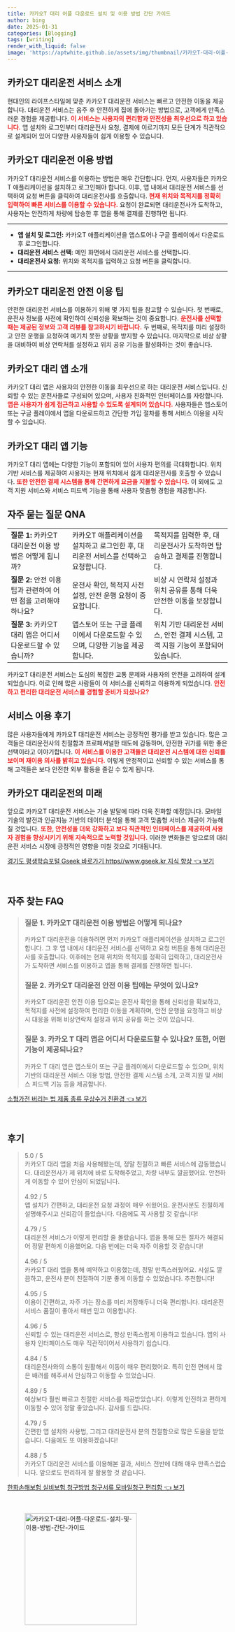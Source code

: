```yaml
---
title: 카카오T 대리 어플 다운로드 설치 및 이용 방법 간단 가이드
author: bing
date: 2025-01-31
categories: [Blogging]
tags: [writing]
render_with_liquid: false
image: 'https://aptwhite.github.io/assets/img/thumbnail/카카오T-대리-어플-다운로드-설치-및-이용-방법-간단-가이드.webp'
---
```



<h2 id='카카오T_대리운전_서비스_소개'>카카오T 대리운전 서비스 소개</h2>

<p>현대인의 라이프스타일에 맞춘 카카오T 대리운전 서비스는 빠르고 안전한 이동을 제공합니다. 대리운전 서비스는 음주 후 안전하게 집에 돌아가는 방법으로, 고객에게 만족스러운 경험을 제공합니다. <b><span style="color: #ee2323;">이 서비스는 사용자의 편리함과 안전성을 최우선으로 하고 있습니다.</span></b> 앱 설치와 로그인부터 대리운전사 요청, 결제에 이르기까지 모든 단계가 직관적으로 설계되어 있어 다양한 사용자들이 쉽게 이용할 수 있습니다.</p>

<h2 id='카카오T_대리운전_이용_방법'>카카오T 대리운전 이용 방법</h2>

<p>카카오T 대리운전 서비스를 이용하는 방법은 매우 간단합니다. 먼저, 사용자들은 카카오T 애플리케이션을 설치하고 로그인해야 합니다. 이후, 앱 내에서 대리운전 서비스를 선택하여 요청 버튼을 클릭하여 대리운전사를 호출합니다. <b><span style="color: #ee2323;">현재 위치와 목적지를 정확히 입력하여 빠른 서비스를 이용할 수 있습니다.</span></b> 요청이 완료되면 대리운전사가 도착하고, 사용자는 안전하게 차량에 탑승한 후 앱을 통해 결제를 진행하면 됩니다.</p>

<hr />

<ul>
    <li><b>앱 설치 및 로그인:</b> 카카오T 애플리케이션을 앱스토어나 구글 플레이에서 다운로드 후 로그인합니다.</li>
    <li><b>대리운전 서비스 선택:</b> 메인 화면에서 대리운전 서비스를 선택합니다.</li>
    <li><b>대리운전사 요청:</b> 위치와 목적지를 입력하고 요청 버튼을 클릭합니다.</li>
</ul>

<hr />

<h2 id='카카오T_대리운전_안전_이용_팁'>카카오T 대리운전 안전 이용 팁</h2>

<p>안전한 대리운전 서비스를 이용하기 위해 몇 가지 팁을 참고할 수 있습니다. 첫 번째로, 운전사 정보를 사전에 확인하여 신뢰성을 확보하는 것이 중요합니다. <b><span style="color: #ee2323;">운전사를 선택할 때는 제공된 정보와 고객 리뷰를 참고하시기 바랍니다.</span></b> 두 번째로, 목적지를 미리 설정하고 안전 운행을 요청하여 예기치 못한 상황을 방지할 수 있습니다. 마지막으로 비상 상황을 대비하여 비상 연락처를 설정하고 위치 공유 기능을 활성화하는 것이 좋습니다.</p>

<h2 id='카카오T_대리앱_소개'>카카오T 대리 앱 소개</h2>

<p>카카오T 대리 앱은 사용자의 안전한 이동을 최우선으로 하는 대리운전 서비스입니다. 신뢰할 수 있는 운전사들로 구성되어 있으며, 사용자 친화적인 인터페이스를 자랑합니다. <b><span style="color: #ee2323;">앱은 사용자가 쉽게 접근하고 사용할 수 있도록 설계되어 있습니다.</span></b> 사용자들은 앱스토어 또는 구글 플레이에서 앱을 다운로드하고 간단한 가입 절차를 통해 서비스 이용을 시작할 수 있습니다.</p>

<h2 id='카카오T_대리_앱_기능'>카카오T 대리 앱 기능</h2>

<p>카카오T 대리 앱에는 다양한 기능이 포함되어 있어 사용자 편의를 극대화합니다. 위치 기반 서비스를 제공하여 사용자는 현재 위치에서 쉽게 대리운전사를 호출할 수 있습니다. <b><span style="color: #ee2323;">또한 안전한 결제 시스템을 통해 간편하게 요금을 지불할 수 있습니다.</span></b> 이 외에도 고객 지원 서비스와 서비스 피드백 기능을 통해 사용자 맞춤형 경험을 제공합니다.</p>

<h2 id='자주_묻는_질문_QNA'>자주 묻는 질문 QNA</h2>

<table>
    <tr>
        <td><b>질문 1:</b> 카카오T 대리운전 이용 방법은 어떻게 됩니까?</td>
        <td>카카오T 애플리케이션을 설치하고 로그인한 후, 대리운전 서비스를 선택하고 요청합니다.</td>
        <td>목적지를 입력한 후, 대리운전사가 도착하면 탑승하고 결제를 진행합니다.</td>
    </tr>
    <tr>
        <td><b>질문 2:</b> 안전 이용 팁과 관련하여 어떤 점을 고려해야 하나요?</td>
        <td>운전사 확인, 목적지 사전 설정, 안전 운행 요청이 중요합니다.</td>
        <td>비상 시 연락처 설정과 위치 공유를 통해 더욱 안전한 이동을 보장합니다.</td>
    </tr>
    <tr>
        <td><b>질문 3:</b> 카카오T 대리 앱은 어디서 다운로드할 수 있습니까?</td>
        <td>앱스토어 또는 구글 플레이에서 다운로드할 수 있으며, 다양한 기능을 제공합니다.</td>
        <td>위치 기반 대리운전 서비스, 안전 결제 시스템, 고객 지원 기능이 포함되어 있습니다.</td>
    </tr>
</table>

<p>카카오T 대리운전 서비스는 도심의 복잡한 교통 문제와 사용자의 안전을 고려하여 설계되었습니다. 이로 인해 많은 사람들이 이 서비스를 신뢰하고 이용하게 되었습니다. <b><span style="color: #ee2323;">안전하고 편리한 대리운전 서비스를 경험할 준비가 되셨나요?</span></b></p>

<h2 id='서비스_이용_후기'>서비스 이용 후기</h2>

<p>많은 사용자들에게 카카오T 대리운전 서비스는 긍정적인 평가를 받고 있습니다. 많은 고객들은 대리운전사의 친절함과 프로페셔널한 태도에 감동하며, 안전한 귀가를 위한 좋은 선택이라고 이야기합니다. <b><span style="color: #ee2323;">이 서비스를 이용한 고객들은 대리운전 시스템에 대한 신뢰를 보이며 재이용 의사를 밝히고 있습니다.</span></b> 이렇게 안정적이고 신뢰할 수 있는 서비스를 통해 고객들은 보다 안전한 외부 활동을 즐길 수 있게 됩니다.</p>

<h2 id='카카오T_대리운전의_미래'>카카오T 대리운전의 미래</h2>

<p>앞으로 카카오T 대리운전 서비스는 기술 발달에 따라 더욱 진화할 예정입니다. 모바일 기술의 발전과 인공지능 기반의 데이터 분석을 통해 고객 맞춤형 서비스 제공이 가능해질 것입니다. <b><span style="color: #ee2323;">또한, 안전성을 더욱 강화하고 보다 직관적인 인터페이스를 제공하여 사용자 경험을 향상시키기 위해 지속적으로 노력할 것입니다.</span></b> 이러한 변화들은 앞으로의 대리운전 서비스 시장에 긍정적인 영향을 미칠 것으로 기대됩니다.</p>


<p><a class="click-button" title="경기도 평생학습포털 Gseek 바로가기 https//www.gseek.kr 지식 향상" href="https://aptwhite.github.io/posts/%EA%B2%BD%EA%B8%B0%EB%8F%84-%ED%8F%89%EC%83%9D%ED%95%99%EC%8A%B5%ED%8F%AC%ED%84%B8-Gseek-%EB%B0%94%EB%A1%9C%EA%B0%80%EA%B8%B0-httpswww.gseek.kr-%EC%A7%80%EC%8B%9D-%ED%96%A5%EC%83%81/" rel="dofollow">경기도 평생학습포털 Gseek 바로가기 https//www.gseek.kr 지식 향상 👈 보기</a></p><br>
<h2 id='자주_찾는_FAQ'>자주 찾는 FAQ</h2>
<div itemscope="" itemtype="https://schema.org/FAQPage"> 
<blockquote> 
<div itemscope="" itemprop="mainEntity" itemtype="https://schema.org/Question"> 
<h3 itemprop="name">질문 1. 카카오T 대리운전 이용 방법은 어떻게 되나요?</h3> 
<div itemscope="" itemprop="acceptedAnswer" itemtype="https://schema.org/Answer"> 
<span itemprop="text"> 
<p>카카오T 대리운전을 이용하려면 먼저 카카오T 애플리케이션을 설치하고 로그인합니다. 그 후 앱 내에서 대리운전 서비스를 선택하고 요청 버튼을 통해 대리운전사를 호출합니다. 이후에는 현재 위치와 목적지를 정확히 입력하고, 대리운전사가 도착하면 서비스를 이용하고 앱을 통해 결제를 진행하면 됩니다.</p> 
</span> 
</div> 
</div> 

<div itemscope="" itemprop="mainEntity" itemtype="https://schema.org/Question"> 
<h3 itemprop="name">질문 2. 카카오T 대리운전 안전 이용 팁에는 무엇이 있나요?</h3> 
<div itemscope="" itemprop="acceptedAnswer" itemtype="https://schema.org/Answer"> 
<span itemprop="text"> 
<p>카카오T 대리운전 안전 이용 팁으로는 운전사 확인을 통해 신뢰성을 확보하고, 목적지를 사전에 설정하여 편리한 이동을 계획하며, 안전 운행을 요청하고 비상 시 대응을 위해 비상연락처 설정과 위치 공유를 하는 것이 있습니다.</p> 
</span> 
</div> 
</div> 

<div itemscope="" itemprop="mainEntity" itemtype="https://schema.org/Question"> 
<h3 itemprop="name">질문 3. 카카오 T 대리 앱은 어디서 다운로드할 수 있나요? 또한, 어떤 기능이 제공되나요?</h3> 
<div itemscope="" itemprop="acceptedAnswer" itemtype="https://schema.org/Answer"> 
<span itemprop="text"> 
<p>카카오 T 대리 앱은 앱스토어 또는 구글 플레이에서 다운로드할 수 있으며, 위치 기반의 대리운전 서비스 이용 방법, 안전한 결제 시스템 소개, 고객 지원 및 서비스 피드백 기능 등을 제공합니다.</p> 
</span> 
</div> 
</div> 
</blockquote> 
</div>
<p><a class="click-button" title="소형가전 버리는 법 제품 종류 무상수거 친환경" href="https://aptwhite.github.io/posts/%EC%86%8C%ED%98%95%EA%B0%80%EC%A0%84-%EB%B2%84%EB%A6%AC%EB%8A%94-%EB%B2%95-%EC%A0%9C%ED%92%88-%EC%A2%85%EB%A5%98-%EB%AC%B4%EC%83%81%EC%88%98%EA%B1%B0-%EC%B9%9C%ED%99%98%EA%B2%BD/" rel="dofollow">소형가전 버리는 법 제품 종류 무상수거 친환경 👈 보기</a></p><br>
<h2 id='후기'>후기</h2>
<div itemscope itemtype="https://schema.org/Product">
  <blockquote>
  <div itemprop="review" itemscope itemtype="https://schema.org/Review">
      <div itemprop="reviewRating" itemscope itemtype="https://schema.org/Rating"> <span itemprop="ratingValue">5.0</span> / <span itemprop="bestRating">5</span> </div>
      <span itemprop="reviewBody">카카오T 대리 앱을 처음 사용해봤는데, 정말 친절하고 빠른 서비스에 감동했습니다. 대리운전사가 제 위치에 바로 도착해주었고, 차량 내부도 깔끔했어요. 안전하게 이동할 수 있어 안심이 되었답니다.</span>
  </div>
  <br>
  <div itemprop="review" itemscope itemtype="https://schema.org/Review">
      <div itemprop="reviewRating" itemscope itemtype="https://schema.org/Rating"> <span itemprop="ratingValue">4.92</span> / <span itemprop="bestRating">5</span> </div>
      <span itemprop="reviewBody">앱 설치가 간편하고, 대리운전 요청 과정이 매우 쉬웠어요. 운전사분도 친절하게 설명해주시고 신뢰감이 들었습니다. 다음에도 꼭 사용할 것 같습니다!</span>
  </div>
  <br>
  <div itemprop="review" itemscope itemtype="https://schema.org/Review">
      <div itemprop="reviewRating" itemscope itemtype="https://schema.org/Rating"> <span itemprop="ratingValue">4.79</span> / <span itemprop="bestRating">5</span> </div>
      <span itemprop="reviewBody">대리운전 서비스가 이렇게 편리할 줄 몰랐습니다. 앱을 통해 모든 절차가 해결되어 정말 편하게 이용했어요. 다음 번에는 더욱 자주 이용할 것 같습니다!</span>
  </div>
  <br>
  <div itemprop="review" itemscope itemtype="https://schema.org/Review">
      <div itemprop="reviewRating" itemscope itemtype="https://schema.org/Rating"> <span itemprop="ratingValue">4.96</span> / <span itemprop="bestRating">5</span> </div>
      <span itemprop="reviewBody">카카오T 대리 앱을 통해 예약하고 이용했는데, 정말 만족스러웠어요. 시설도 깔끔하고, 운전사 분이 친절하여 기분 좋게 이동할 수 있었습니다. 추천합니다!</span>
  </div>
  <br>
  <div itemprop="review" itemscope itemtype="https://schema.org/Review">
      <div itemprop="reviewRating" itemscope itemtype="https://schema.org/Rating"> <span itemprop="ratingValue">4.95</span> / <span itemprop="bestRating">5</span> </div>
      <span itemprop="reviewBody">이용이 간편하고, 자주 가는 장소를 미리 저장해두니 더욱 편리합니다. 대리운전 서비스 품질이 좋아서 매번 믿고 이용합니다.</span>
  </div>
  <br>
  <div itemprop="review" itemscope itemtype="https://schema.org/Review">
      <div itemprop="reviewRating" itemscope itemtype="https://schema.org/Rating"> <span itemprop="ratingValue">4.96</span> / <span itemprop="bestRating">5</span> </div>
      <span itemprop="reviewBody">신뢰할 수 있는 대리운전 서비스로, 항상 만족스럽게 이용하고 있습니다. 앱의 사용자 인터페이스도 매우 직관적이어서 사용하기 쉽습니다.</span>
  </div>
  <br>
  <div itemprop="review" itemscope itemtype="https://schema.org/Review">
      <div itemprop="reviewRating" itemscope itemtype="https://schema.org/Rating"> <span itemprop="ratingValue">4.84</span> / <span itemprop="bestRating">5</span> </div>
      <span itemprop="reviewBody">대리운전사와의 소통이 원활해서 이동이 매우 편리했어요. 특히 안전 면에서 많은 배려를 해주셔서 안심하고 이동할 수 있었습니다.</span>
  </div>
  <br>
  <div itemprop="review" itemscope itemtype="https://schema.org/Review">
      <div itemprop="reviewRating" itemscope itemtype="https://schema.org/Rating"> <span itemprop="ratingValue">4.89</span> / <span itemprop="bestRating">5</span> </div>
      <span itemprop="reviewBody">예상보다 훨씬 빠르고 친절한 서비스를 제공받았습니다. 이렇게 안전하고 편하게 이동할 수 있어 정말 좋았습니다. 감사를 드립니다.</span>
  </div>
  <br>
  <div itemprop="review" itemscope itemtype="https://schema.org/Review">
      <div itemprop="reviewRating" itemscope itemtype="https://schema.org/Rating"> <span itemprop="ratingValue">4.79</span> / <span itemprop="bestRating">5</span> </div>
      <span itemprop="reviewBody">간편한 앱 설치와 사용법, 그리고 대리운전사 분의 친절함으로 많은 도움을 받았습니다. 다음에도 또 이용하겠습니다!</span>
  </div>
  <br>
  <div itemprop="review" itemscope itemtype="https://schema.org/Review">
      <div itemprop="reviewRating" itemscope itemtype="https://schema.org/Rating"> <span itemprop="ratingValue">4.88</span> / <span itemprop="bestRating">5</span> </div>
      <span itemprop="reviewBody">카카오T 대리운전 서비스를 이용해본 결과, 서비스 전반에 대해 매우 만족스럽습니다. 앞으로도 편리하게 잘 활용할 것 같습니다.</span>
  </div>
  </blockquote>
</div>
<p><a class="click-button" title="한화손해보험 실비보험 청구방법 청구서류 모바일청구 편리함" href="https://aptwhite.github.io/posts/%ED%95%9C%ED%99%94%EC%86%90%ED%95%B4%EB%B3%B4%ED%97%98-%EC%8B%A4%EB%B9%84%EB%B3%B4%ED%97%98-%EC%B2%AD%EA%B5%AC%EB%B0%A9%EB%B2%95-%EC%B2%AD%EA%B5%AC%EC%84%9C%EB%A5%98-%EB%AA%A8%EB%B0%94%EC%9D%BC%EC%B2%AD%EA%B5%AC-%ED%8E%B8%EB%A6%AC%ED%95%A8/" rel="dofollow">한화손해보험 실비보험 청구방법 청구서류 모바일청구 편리함 👈 보기</a></p><br>
<figure class="image"><img src="https://aptwhite.github.io/assets/img/thumbnail/카카오T-대리-어플-다운로드-설치-및-이용-방법-간단-가이드.webp" alt="카카오T-대리-어플-다운로드-설치-및-이용-방법-간단-가이드" width="256" height="256"></figure>